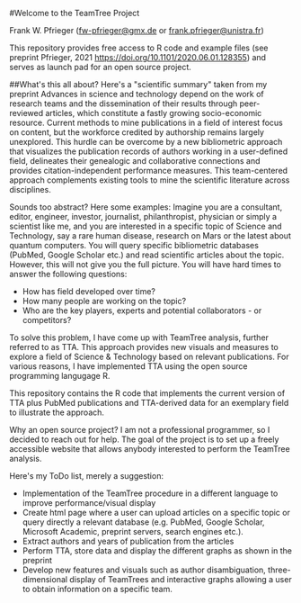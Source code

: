#Welcome to the TeamTree Project

Frank W. Pfrieger (fw-pfrieger@gmx.de or frank.pfrieger@unistra.fr)

This repository provides free access to R code and example files (see preprint Pfrieger, 2021 https://doi.org/10.1101/2020.06.01.128355) and serves as launch pad for an open source project.

##What's this all about?
Here's a "scientific summary" taken from my preprint
Advances in science and technology depend on the work of research teams and the dissemination of their results through peer-reviewed articles, which constitute a fastly growing socio-economic resource. Current methods to mine publications in a field of interest focus on content, but the workforce credited by authorship remains largely unexplored. This hurdle can be overcome by a new bibliometric approach that visualizes the publication records of authors working in a user-defined field, delineates their genealogic and collaborative connections and provides citation-independent performance measures. This team-centered approach complements existing tools to mine the scientific literature across disciplines.

Sounds too abstract? Here some examples:
Imagine you are a consultant, editor, engineer, investor, journalist, philanthropist, physician or simply a scientist like me,
and you are interested in a specific topic of Science and Technology, say a rare human disease, research on Mars or the latest about quantum computers.
You will query specific bibliometric databases (PubMed, Google Scholar etc.) and read scientific articles about the topic.
However, this will not give you the full picture. You will have hard times to answer the following questions:
- How has field developed over time?
- How many people are working on the topic?
- Who are the key players, experts and potential collaborators - or competitors?

To solve this problem, I have come up with TeamTree analysis, further referred to as TTA. This approach provides new visuals and measures to explore a field of Science & Technology based on relevant publications. For various reasons, I have implemented TTA using the open source programming langugage R.

This repository contains the R code that implements the current version of TTA plus PubMed publications and TTA-derived data for an exemplary field to illustrate the approach.

Why an open source project?
I am not a professional programmer, so I decided to reach out for help. The goal of the project is to set up a freely accessible website that allows anybody interested to perform the TeamTree analysis.

Here's my ToDo list, merely a suggestion:
- Implementation of the TeamTree procedure in a different language to improve performance/visual display
- Create html page where a user can upload articles on a specific topic or query directly a relevant database (e.g. PubMed, Google Scholar, Microsoft Academic, preprint servers, search engines etc.).
- Extract authors and years of publication from the articles
- Perform TTA, store data and display the different graphs as shown in the preprint
- Develop new features and visuals such as author disambiguation, three-dimensional display of TeamTrees and interactive graphs allowing a user to obtain information on a specific team.
